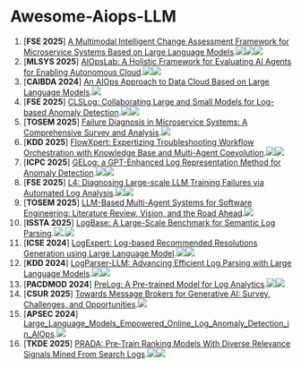 # Awesome-Aiops-LLM
1. [**FSE 2025**] [A Multimodal Intelligent Change Assessment Framework for Microservice Systems Based on Large Language Models](https://dl.acm.org/doi/10.1145/3696630.3728561).![](https://img.shields.io/badge/SCELM-blue)![](https://img.shields.io/badge/Chang_Management-brown)![](https://img.shields.io/badge/RAG-red)
2. [**MLSYS 2025**] [AIOpsLab: A Holistic Framework for Evaluating AI Agents for Enabling Autonomous Cloud](https://arxiv.org/pdf/2501.06706).![](https://img.shields.io/badge/AIOpsLab-blue)![](https://img.shields.io/badge/Benchmark-brown)
3. [**CAIBDA 2024**] [An AIOps Approach to Data Cloud Based on Large Language Models](https://dl.acm.org/doi/10.1145/3690407.3690515).![](https://img.shields.io/badge/Agent-red)
4. [**FSE 2025**] [CLSLog: Collaborating Large and Small Models for Log-based Anomaly Detection](https://dl.acm.org/doi/10.1145/3696630.3728524).![](https://img.shields.io/badge/CLSLog-blue)![](https://img.shields.io/badge/LogAD-brown)
5. [**TOSEM 2025**] [Failure Diagnosis in Microservice Systems: A Comprehensive Survey and Analysis](https://dl.acm.org/doi/10.1145/3715005).![](https://img.shields.io/badge/Failure_Diagnosis-brown)
6. [**KDD 2025**] [FlowXpert: Expertizing Troubleshooting Workflow Orchestration with Knowledge Base and Multi-Agent Coevolution](https://dl.acm.org/doi/10.1145/3711896.3737221).![](https://img.shields.io/badge/FlowXpert-blue)![](https://img.shields.io/badge/Troubleshooting-brown)
7. [**ICPC 2025**] [GELog: a GPT-Enhanced Log Representation Method for Anomaly Detection](https://ieeexplore.ieee.org/document/11025902).![](https://img.shields.io/badge/GELog-blue)![](https://img.shields.io/badge/LogAD-brown)
8. [**FSE 2025**] [L4: Diagnosing Large-scale LLM Training Failures via Automated Log Analysis](https://dl.acm.org/doi/10.1145/3696630.3728531).![](https://img.shields.io/badge/L4-blue)![](https://img.shields.io/badge/Log_Analysis-brown)
9. [**TOSEM 2025**] [LLM-Based Multi-Agent Systems for Software Engineering: Literature Review, Vision, and the Road Ahead](https://dl.acm.org/doi/10.1145/3712003).![](https://img.shields.io/badge/Multi_Agent_Systems-brown)
10. [**ISSTA 2025**] [LogBase: A Large-Scale Benchmark for Semantic Log Parsing](https://dl.acm.org/doi/10.1145/3728969).![](https://img.shields.io/badge/LogBase-blue).![](https://img.shields.io/badge/Benchmark-brown)
11. [**ICSE 2024**] [LogExpert: Log-based Recommended Resolutions Generation using Large Language Model](https://dl.acm.org/doi/10.1145/3639476.3639773).![](https://img.shields.io/badge/LogExpert-blue)![](https://img.shields.io/badge/Recommended_Resolutions_Generation-brown)
12. [**KDD 2024**] [LogParser-LLM: Advancing Efficient Log Parsing with Large Language Models](https://dl.acm.org/doi/10.1145/3637528.3671810).![](https://img.shields.io/badge/LogParser_LLM-blue)![](https://img.shields.io/badge/Log_Parsing-brown)
13. [**PACDMOD 2024**] [PreLog: A Pre-trained Model for Log Analytics](https://dl.acm.org/doi/10.1145/3654966).![](https://img.shields.io/badge/PreLog-blue)![](https://img.shields.io/badge/Log_Parsing-brown)
14. [**CSUR 2025**] [Towards Message Brokers for Generative AI: Survey, Challenges, and Opportunities](https://dl.acm.org/doi/10.1145/3742891).![](https://img.shields.io/badge/Message_Broker-brown)
15. [**APSEC 2024**] [Large_Language_Models_Empowered_Online_Log_Anomaly_Detection_in_AIOps](https://ieeexplore.ieee.org/document/10967310).![](https://img.shields.io/badge/Log_AD-brown)
16. [**TKDE 2025**] [PRADA: Pre-Train Ranking Models With Diverse Relevance Signals Mined From Search Logs](https://ieeexplore.ieee.org/document/10807115).![](https://img.shields.io/badge/PRADA-blue)![](https://img.shields.io/badge/Log_Parsing-brown)

